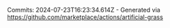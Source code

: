 Commits: 2024-07-23T16:23:34.614Z - Generated via https://github.com/marketplace/actions/artificial-grass
<br>
